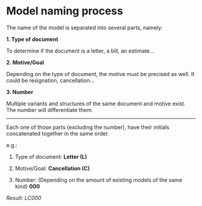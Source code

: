 # Model naming process

The name of the model is separated into several parts, namely:

**1. Type of document**

To determine if the document is a letter, a bill, an estimate...

**2. Motive/Goal**

Depending on the type of document, the motive must be precised as well. It could be resignation, cancellation...

**3. Number**

Multiple variants and structures of the same document and motive exist. The number will differentiate them.

---

Each one of those parts (excluding the number), have their initials concatenated together in the same order.

e.g.:

1. Type of document: **Letter (L)**

2. Motive/Goal: **Cancellation (C)**

3. Number: (Depending on the amount of existing models of the same kind) **000**

_Result: LC000_
